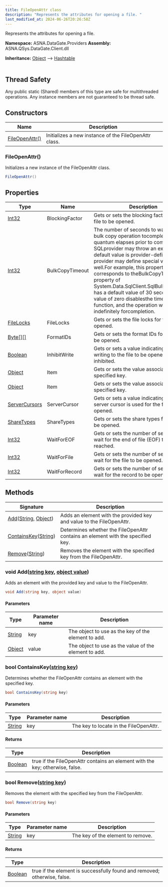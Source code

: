 ```yaml
---
title: FileOpenAttr class
description: "Represents the attributes for opening a file. "
last_modified_at: 2024-06-26T20:26:58Z
---
```


Represents the attributes for opening a file.

**Namespace:** ASNA.DataGate.Providers
**Assembly:** ASNA.QSys.DataGate.Client.dll

**Inheritance:** [Object](https://docs.microsoft.com/en-us/dotnet/api/system.object) --> [Hashtable](https://learn.microsoft.com/en-us/dotnet/api/system.collections.hashtable?view=net-8.0)
<br>
<br>
## Thread Safety

Any public static (Shared) members of this type are safe for multithreaded operations. Any instance members are not guaranteed to be thread safe.



## Constructors

| Name | Description |
| --- | --- |
| [FileOpenAttr()](#fileopenattr) | Initializes a new instance of the FileOpenAttr class.

### FileOpenAttr()

Initializes a new instance of the FileOpenAttr class.

```cs
FileOpenAttr()
```

## Properties

| Type | Name | Description
| --- | --- | --- 
| [Int32](https://learn.microsoft.com/en-us/dotnet/csharp/language-reference/builtin-types/integral-numeric-types) | BlockingFactor | Gets or sets the blocking factor for the file to be opened. |
| [Int32](https://learn.microsoft.com/en-us/dotnet/csharp/language-reference/builtin-types/integral-numeric-types) | BulkCopyTimeout | The number of seconds to wait for a SQL bulk copy operation tocomplete.  If this quantum elapses prior to completion, the SQLprovider may throw an exception.  The default value is provider-defined.  The provider may define special values as well.For example, this property directly corresponds to theBulkCopyTimeout property of System.Data.SqlClient.SqlBulkCopy,which has a default value of 30 seconds.  A value of zero disablesthe timeout function, and the operation waits indefinitely forcompletion. |
| [FileLocks](/reference/datagate/datagate-common/file-locks.html) | FileLocks | Gets or sets the file locks for the file to be opened. |
| [Byte\[\]\[\]](https://docs.microsoft.com/en-us/dotnet/api/system.byte) | FormatIDs | Gets or sets the format IDs for the file to be opened. |
| [Boolean](https://docs.microsoft.com/en-us/dotnet/api/system.boolean) | InhibitWrite | Gets or sets a value indicating whether writing to the file to be opened is inhibited. |
| [Object](https://docs.microsoft.com/en-us/dotnet/api/system.object) | Item | Gets or sets the value associated with the specified key. |
| [Object](https://docs.microsoft.com/en-us/dotnet/api/system.object) | Item | Gets or sets the value associated with the specified key. |
| [ServerCursors](/reference/datagate/datagate-common/server-cursors.html) | ServerCursor | Gets or sets a value indicating whether a server cursor is used for the file to be opened. |
| [ShareTypes](/reference/datagate/datagate-common/share-types.html) | ShareTypes | Gets or sets the share types for the file to be opened. |
| [Int32](https://learn.microsoft.com/en-us/dotnet/csharp/language-reference/builtin-types/integral-numeric-types) | WaitForEOF | Gets or sets the number of seconds to wait for the end of file (EOF) to be reached. |
| [Int32](https://learn.microsoft.com/en-us/dotnet/csharp/language-reference/builtin-types/integral-numeric-types) | WaitForFile | Gets or sets the number of seconds to wait for the file to be opened. |
| [Int32](https://learn.microsoft.com/en-us/dotnet/csharp/language-reference/builtin-types/integral-numeric-types) | WaitForRecord | Gets or sets the number of seconds to wait for the record to be opened. |

## Methods

| Signature | Description |
| --- | --- |
| [Add](#void-addstring-key-object-value)([String](https://docs.microsoft.com/en-us/dotnet/api/system.string), [Object](https://docs.microsoft.com/en-us/dotnet/api/system.object)) | Adds an element with the provided key and value to the FileOpenAttr.
| [ContainsKey](#bool-containskeystring-key)([String](https://docs.microsoft.com/en-us/dotnet/api/system.string)) | Determines whether the FileOpenAttr contains an element with the specified key.
| [Remove](#bool-removestring-key)([String](https://docs.microsoft.com/en-us/dotnet/api/system.string)) | Removes the element with the specified key from the FileOpenAttr.

### void Add([string key](https://learn.microsoft.com/en-us/dotnet/api/system.string?view=net-8.0), [object value](https://docs.microsoft.com/en-us/dotnet/api/system.object))

Adds an element with the provided key and value to the FileOpenAttr.

```cs
void Add(string key, object value)
```

#### Parameters

| Type | Parameter name | Description
| --- | --- | ---
| [String](https://docs.microsoft.com/en-us/dotnet/api/system.string) | key | The object to use as the key of the element to add.
| [Object](https://docs.microsoft.com/en-us/dotnet/api/system.object) | value | The object to use as the value of the element to add.

### bool ContainsKey([string key](https://learn.microsoft.com/en-us/dotnet/api/system.string?view=net-8.0))

Determines whether the FileOpenAttr contains an element with the specified key.

```cs
bool ContainsKey(string key)
```

#### Parameters

| Type | Parameter name | Description
| --- | --- | ---
| [String](https://docs.microsoft.com/en-us/dotnet/api/system.string) | key | The key to locate in the FileOpenAttr.

#### Returns

| Type | Description
| --- | ---
| [Boolean](https://docs.microsoft.com/en-us/dotnet/api/system.boolean) | true if the FileOpenAttr contains an element with the key; otherwise, false.

### bool Remove([string key](https://learn.microsoft.com/en-us/dotnet/api/system.string?view=net-8.0))

Removes the element with the specified key from the FileOpenAttr.

```cs
bool Remove(string key)
```

#### Parameters

| Type | Parameter name | Description
| --- | --- | ---
| [String](https://docs.microsoft.com/en-us/dotnet/api/system.string) | key | The key of the element to remove.

#### Returns

| Type | Description
| --- | ---
| [Boolean](https://docs.microsoft.com/en-us/dotnet/api/system.boolean) | true if the element is successfully found and removed; otherwise, false.
